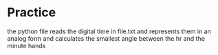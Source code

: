 # Practice
the python file reads the digital time in file.txt and represents them in an analog form and calculates the smallest angle between the hr and the minute hands
